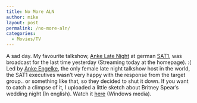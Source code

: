 ```yaml
---
title: No More ALN
author: mike
layout: post
permalink: /no-more-aln/
categories:
  - Movies/TV
---
```

A sad day. My favourite talkshow, <a target="_blank" href="http://ankelatenight.sat1.d">Anke Late Night</a> at german <a target="_blank" href="http://www.sat1.de">SAT1</a>, was broadcast for the last time yesterday (Streaming today at the homepage). :( Led by <a target="_blank" href="http://www.anke-engelke.de">Anke Engelke</a>, the only female late night talkshow host in the world, the SAT1 executives wasn&#8217;t very happy with the response from the target group.. or something like that, so they decided to shut it down. If you want to catch a climpse of it, I uploaded a little sketch about Britney Spear&#8217;s wedding night (In english). Watch it [here][1] (Windows media).

 [1]: http://www.redvolume.com/temp/britneyweddingnight.wmv